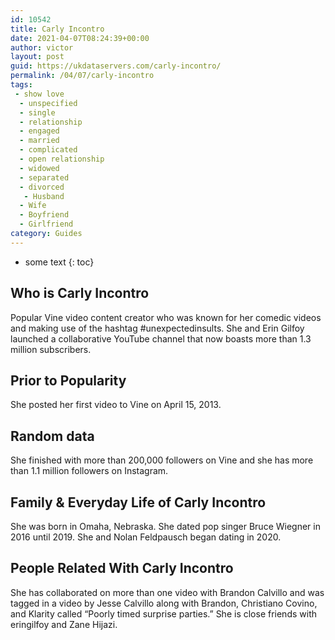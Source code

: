 ```yaml
---
id: 10542
title: Carly Incontro
date: 2021-04-07T08:24:39+00:00
author: victor
layout: post
guid: https://ukdataservers.com/carly-incontro/
permalink: /04/07/carly-incontro
tags:
 - show love
  - unspecified
  - single
  - relationship
  - engaged
  - married
  - complicated
  - open relationship
  - widowed
  - separated
  - divorced
   - Husband
  - Wife
  - Boyfriend
  - Girlfriend
category: Guides
---
```


* some text
{: toc}


## Who is Carly Incontro



Popular Vine video content creator who was known for her comedic videos and making use of the hashtag #unexpectedinsults. She and Erin Gilfoy launched a collaborative YouTube channel that now boasts more than 1.3 million subscribers.

                
                
                
## Prior to Popularity



She posted her first video to Vine on April 15, 2013.

                
                
                
## Random data



She finished with more than 200,000 followers on Vine and she has more than 1.1 million followers on Instagram.

                
                
                
## Family & Everyday Life of Carly Incontro



She was born in Omaha, Nebraska. She dated pop singer Bruce Wiegner in 2016 until 2019. She and Nolan Feldpausch began dating in 2020.

                
                
                
## People Related With Carly Incontro



She has collaborated on more than one video with Brandon Calvillo and was tagged in a video by Jesse Calvillo along with Brandon, Christiano Covino, and Klarity called &#8220;Poorly timed surprise parties.&#8221; She is close friends with eringilfoy and Zane Hijazi.

                
              
            
          
          
          
